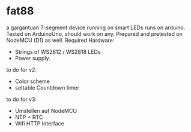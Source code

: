 # fat88
a gargantuan 7-segment device running on smart LEDs
runs on arduino. Tested on ArduinoUno, should work on any. Prepared and pretested on NodeMCU (D1) as well.
Required Hardware:
* Strings of WS2812 / WS2818 LEDs
* Power supply.

to do for v2:
* Color scheme
* settable Countdown timer

to do for v3:
* Umstellen auf NodeMCU
* NTP + RTC
* Wifi HTTP Interface
